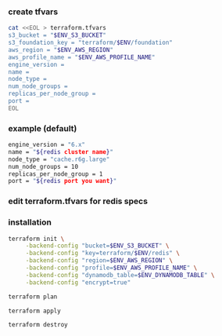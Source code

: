 ### create tfvars

```bash
cat <<EOL > terraform.tfvars
s3_bucket = "$ENV_S3_BUCKET"
s3_foundation_key = "terraform/$ENV/foundation"
aws_region = "$ENV_AWS_REGION"
aws_profile_name = "$ENV_AWS_PROFILE_NAME"
engine_version = 
name = 
node_type = 
num_node_groups = 
replicas_per_node_group = 
port =
EOL
```

### example (default)

```bash
engine_version = "6.x"
name = "${redis cluster name}"
node_type = "cache.r6g.large"
num_node_groups = 10
replicas_per_node_group = 1
port = "${redis port you want}"
```

### edit terraform.tfvars for redis specs


### installation

```bash
terraform init \
     -backend-config "bucket=$ENV_S3_BUCKET" \
     -backend-config "key=terraform/$ENV/redis" \
     -backend-config "region=$ENV_AWS_REGION" \
     -backend-config "profile=$ENV_AWS_PROFILE_NAME" \
     -backend-config "dynamodb_table=$ENV_DYNAMODB_TABLE" \
     -backend-config "encrypt=true"
```

```bash
terraform plan
```

```bash
terraform apply 
```

```bash
terraform destroy 
```